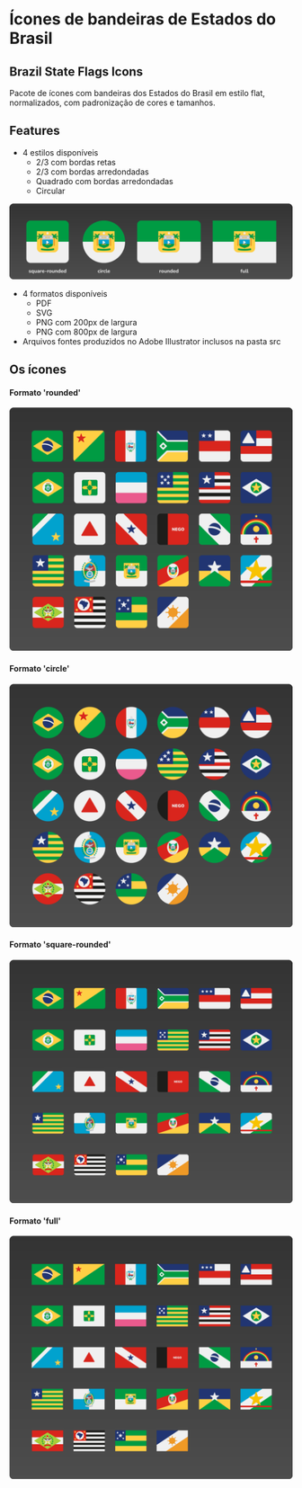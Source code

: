 # Ícones de bandeiras de Estados do Brasil

## Brazil State Flags Icons

Pacote de ícones com bandeiras dos Estados do Brasil em estilo flat, normalizados, com padronização de cores e tamanhos.

## Features

-   4 estilos disponíveis
    -   2/3 com bordas retas
    -   2/3 com bordas arredondadas
    -   Quadrado com bordas arredondadas
    -   Circular

![Formatos disponíveis](icones-br-uf-styles-4x1.png)

-   4 formatos disponíveis
    -   PDF
    -   SVG
    -   PNG com 200px de largura
    -   PNG com 800px de largura
-   Arquivos fontes produzidos no Adobe Illustrator inclusos na pasta src

## Os ícones

#### Formato 'rounded'

![Ícones formato circle](exemplos-rounded.png)

#### Formato 'circle'

![Ícones formato circle](exemplos-circle.png)

#### Formato 'square-rounded'

![Ícones formato circle](exemplos-square-rounded.png)

#### Formato 'full'

![Ícones formato circle](exemplos-full.png)
